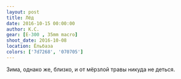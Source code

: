 ```yaml
---
layout: post
title: Лёд
date: 2016-10-15 00:00:00
author: К.С.
gear: [E-300 , 35mm macro]
shoot_date: 2016-10-08
location: Ёльбаза
colors: ['7d7268', '070705']
---
```


Зима, однако же, близко, и от мёрзлой травы никуда не деться.
